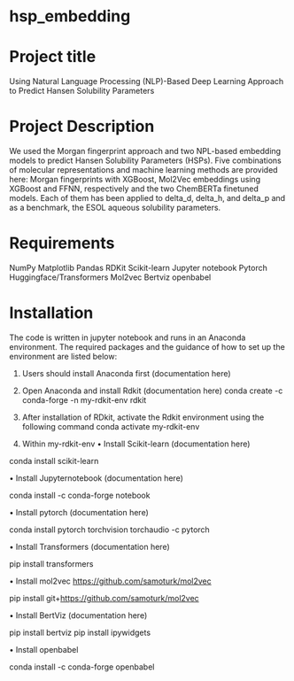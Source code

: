 # hsp_embedding
# Project title
Using Natural Language Processing (NLP)-Based Deep Learning Approach to Predict Hansen Solubility Parameters  

# Project Description
We used the Morgan fingerprint approach and two NPL-based embedding models to predict Hansen Solubility Parameters (HSPs). Five combinations of molecular representations and machine learning methods are provided here: Morgan fingerprints with XGBoost, Mol2Vec embeddings using XGBoost and FFNN, respectively and the two ChemBERTa finetuned models. Each of them has been applied to delta_d, delta_h, and delta_p and as a benchmark, the ESOL aqueous solubility parameters. 

# Requirements
NumPy
Matplotlib
Pandas
RDKit
Scikit-learn
Jupyter notebook
Pytorch
Huggingface/Transformers
Mol2vec
Bertviz
openbabel

# Installation
The code is written in jupyter notebook and runs in an Anaconda environment. The required packages and the guidance of how to set up the environment are listed below:

1. Users should install Anaconda first (documentation here)

2. Open Anaconda and install Rdkit (documentation here) 
conda create -c conda-forge -n my-rdkit-env rdkit 

3. After installation of RDkit, activate the Rdkit environment using the following command
conda activate my-rdkit-env 

4. Within my-rdkit-env
•	Install Scikit-learn (documentation here) 

conda install scikit-learn  

•	Install Jupyternotebook (documentation here) 

conda install -c conda-forge notebook  

•	Install pytorch (documentation here) 

conda install pytorch torchvision torchaudio -c pytorch

•	Install Transformers (documentation here) 

pip install transformers

•	Install mol2vec https://github.com/samoturk/mol2vec

pip install git+https://github.com/samoturk/mol2vec

•	Install BertViz (documentation here) 

pip install bertviz
pip install ipywidgets

•	Install openbabel

conda install -c conda-forge openbabel
